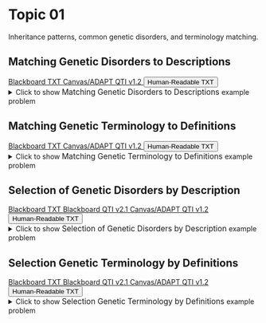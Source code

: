 # Topic 01

Inheritance patterns, common genetic disorders, and terminology matching.

## Matching Genetic Disorders to Descriptions

<div id="MATCH-genetic_disorders-button-container" class="button-container">
<a class="md-button custom-button bb_text" href="bbq-MATCH-genetic_disorders-questions.txt" download title="Download bbq-MATCH-genetic_disorders-questions.txt" aria-label="Click to download the Blackboard TXT file (bbq-MATCH-genetic_disorders-questions.txt)">
    <i class="fa fa-download"></i>Blackboard TXT
</a>
<a class="md-button custom-button canvas_qti" href="downloads/canvas_qti_v1_2-MATCH-genetic_disorders.zip" download title="Download canvas_qti_v1_2-MATCH-genetic_disorders.zip" aria-label="Click to download the Canvas/ADAPT QTI v1.2 file (canvas_qti_v1_2-MATCH-genetic_disorders.zip)">
    <i class="fa fa-download"></i>Canvas/ADAPT QTI v1.2
</a>
<button class="md-button custom-button human_read" onclick="window.open('downloads/human_readable-MATCH-genetic_disorders.html', '_blank')" title="View human_readable-MATCH-genetic_disorders.html" aria-label="Click to view the Human-Readable TXT file (human_readable-MATCH-genetic_disorders.html)">
    <i class="fa fa-eye"></i> Human-Readable TXT
</button>
</div><details>
  <summary>Click 
    <span style='font-weight: normal;'>
       to show
    </span>
    <span style='font-size: 1.1em; color: var(--md-primary-fg-color--dark)'>
      Matching Genetic Disorders to Descriptions
    </span>
    <span style='font-weight: normal;'>
      example problem
    </span>
  </summary>
  {% include "genetics/topic01/downloads/selftest-MATCH-genetic_disorders.html" %}

</details>


## Matching Genetic Terminology to Definitions

<div id="MATCH-genetics_terminology-button-container" class="button-container">
<a class="md-button custom-button bb_text" href="bbq-MATCH-genetics_terminology-questions.txt" download title="Download bbq-MATCH-genetics_terminology-questions.txt" aria-label="Click to download the Blackboard TXT file (bbq-MATCH-genetics_terminology-questions.txt)">
    <i class="fa fa-download"></i>Blackboard TXT
</a>
<a class="md-button custom-button canvas_qti" href="downloads/canvas_qti_v1_2-MATCH-genetics_terminology.zip" download title="Download canvas_qti_v1_2-MATCH-genetics_terminology.zip" aria-label="Click to download the Canvas/ADAPT QTI v1.2 file (canvas_qti_v1_2-MATCH-genetics_terminology.zip)">
    <i class="fa fa-download"></i>Canvas/ADAPT QTI v1.2
</a>
<button class="md-button custom-button human_read" onclick="window.open('downloads/human_readable-MATCH-genetics_terminology.html', '_blank')" title="View human_readable-MATCH-genetics_terminology.html" aria-label="Click to view the Human-Readable TXT file (human_readable-MATCH-genetics_terminology.html)">
    <i class="fa fa-eye"></i> Human-Readable TXT
</button>
</div><details>
  <summary>Click 
    <span style='font-weight: normal;'>
       to show
    </span>
    <span style='font-size: 1.1em; color: var(--md-primary-fg-color--dark)'>
      Matching Genetic Terminology to Definitions
    </span>
    <span style='font-weight: normal;'>
      example problem
    </span>
  </summary>
  {% include "genetics/topic01/downloads/selftest-MATCH-genetics_terminology.html" %}

</details>


## Selection of Genetic Disorders by Description

<div id="MC-genetic_disorders-button-container" class="button-container">
<a class="md-button custom-button bb_text" href="bbq-MC-genetic_disorders-questions.txt" download title="Download bbq-MC-genetic_disorders-questions.txt" aria-label="Click to download the Blackboard TXT file (bbq-MC-genetic_disorders-questions.txt)">
    <i class="fa fa-download"></i>Blackboard TXT
</a>
<a class="md-button custom-button bb_qti" href="downloads/blackboard_qti_v2_1-MC-genetic_disorders.zip" download title="Download blackboard_qti_v2_1-MC-genetic_disorders.zip" aria-label="Click to download the Blackboard QTI v2.1 file (blackboard_qti_v2_1-MC-genetic_disorders.zip)">
    <i class="fa fa-download"></i>Blackboard QTI v2.1
</a>
<a class="md-button custom-button canvas_qti" href="downloads/canvas_qti_v1_2-MC-genetic_disorders.zip" download title="Download canvas_qti_v1_2-MC-genetic_disorders.zip" aria-label="Click to download the Canvas/ADAPT QTI v1.2 file (canvas_qti_v1_2-MC-genetic_disorders.zip)">
    <i class="fa fa-download"></i>Canvas/ADAPT QTI v1.2
</a>
<button class="md-button custom-button human_read" onclick="window.open('downloads/human_readable-MC-genetic_disorders.html', '_blank')" title="View human_readable-MC-genetic_disorders.html" aria-label="Click to view the Human-Readable TXT file (human_readable-MC-genetic_disorders.html)">
    <i class="fa fa-eye"></i> Human-Readable TXT
</button>
</div><details>
  <summary>Click 
    <span style='font-weight: normal;'>
       to show
    </span>
    <span style='font-size: 1.1em; color: var(--md-primary-fg-color--dark)'>
      Selection of Genetic Disorders by Description
    </span>
    <span style='font-weight: normal;'>
      example problem
    </span>
  </summary>
  {% include "genetics/topic01/downloads/selftest-MC-genetic_disorders.html" %}

</details>


## Selection Genetic Terminology by Definitions

<div id="MC-genetics_terminology-button-container" class="button-container">
<a class="md-button custom-button bb_text" href="bbq-MC-genetics_terminology-questions.txt" download title="Download bbq-MC-genetics_terminology-questions.txt" aria-label="Click to download the Blackboard TXT file (bbq-MC-genetics_terminology-questions.txt)">
    <i class="fa fa-download"></i>Blackboard TXT
</a>
<a class="md-button custom-button bb_qti" href="downloads/blackboard_qti_v2_1-MC-genetics_terminology.zip" download title="Download blackboard_qti_v2_1-MC-genetics_terminology.zip" aria-label="Click to download the Blackboard QTI v2.1 file (blackboard_qti_v2_1-MC-genetics_terminology.zip)">
    <i class="fa fa-download"></i>Blackboard QTI v2.1
</a>
<a class="md-button custom-button canvas_qti" href="downloads/canvas_qti_v1_2-MC-genetics_terminology.zip" download title="Download canvas_qti_v1_2-MC-genetics_terminology.zip" aria-label="Click to download the Canvas/ADAPT QTI v1.2 file (canvas_qti_v1_2-MC-genetics_terminology.zip)">
    <i class="fa fa-download"></i>Canvas/ADAPT QTI v1.2
</a>
<button class="md-button custom-button human_read" onclick="window.open('downloads/human_readable-MC-genetics_terminology.html', '_blank')" title="View human_readable-MC-genetics_terminology.html" aria-label="Click to view the Human-Readable TXT file (human_readable-MC-genetics_terminology.html)">
    <i class="fa fa-eye"></i> Human-Readable TXT
</button>
</div><details>
  <summary>Click 
    <span style='font-weight: normal;'>
       to show
    </span>
    <span style='font-size: 1.1em; color: var(--md-primary-fg-color--dark)'>
      Selection Genetic Terminology by Definitions
    </span>
    <span style='font-weight: normal;'>
      example problem
    </span>
  </summary>
  {% include "genetics/topic01/downloads/selftest-MC-genetics_terminology.html" %}

</details>


